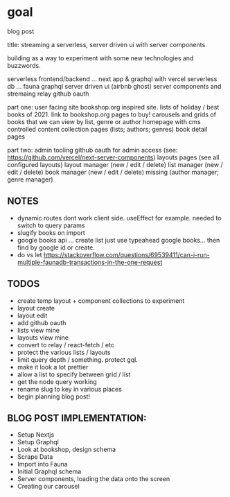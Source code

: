# goal

blog post

title: streaming a serverless, server driven ui with server components

building as a way to experiment with some new technologies and buzzwords.

serverless frontend/backend ... next app & graphql with vercel
serverless db ... fauna
graphql server driven ui (airbnb ghost)
server components and stremaing
relay
github oauth

part one: user facing site
bookshop.org inspired site. lists of holiday / best books of 2021. link to bookshop.org pages to buy!
carousels and grids of books that we can view by list, genre or author
homepage with cms controlled content
collection pages (lists; authors; genres)
book detail pages

part two: admin tooling
github oauth for admin access (see: https://github.com/vercel/next-server-components)
layouts pages (see all configured layouts)
layout manager (new / edit / delete)
list manager (new / edit / delete)
book manager (new / edit / delete)
missing (author manager; genre manager)

## NOTES

- dynamic routes dont work client side. useEffect for example. needed to switch to query params
- slugify books on import
- google books api ... create list just use typeahead google books... then find by google id or create.
- do vs let https://stackoverflow.com/questions/69539411/can-i-run-multiple-faunadb-transactions-in-the-one-request

## TODOS

- create temp layout + component collections to experiment
- layout create
- layout edit
- add github oauth
- lists view mine
- layouts view mine
- convert to relay / react-fetch / etc
- protect the various lists / layouts
- limit query depth / something. protect gql.
- make it look a lot prettier
- allow a list to specify between grid / list
- get the node query working
- rename slug to key in various places
- begin planning blog post!

## BLOG POST IMPLEMENTATION:

- Setup Nextjs
- Setup Graphql
- Look at bookshop, design schema
- Scrape Data
- Import into Fauna
- Initial Graphql schema
- Server components, loading the data onto the screen
- Creating our carousel
